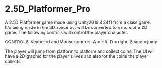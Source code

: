 # 2.5D_Platformer_Pro
A 2.5D Platformer game made using Unity2019.4.34f1 from a class game. It's being made
in the 3D space but will be converted to a more of a 2D game. The following controls
will control the player character.

CONTROLS: Keyboard and Mouse controls. A = left, D = right, Space = jump

The player will jump from platform to platform and collect coins. The UI will have a
2D graphic for the player's lives and also for the coins the player collects.
